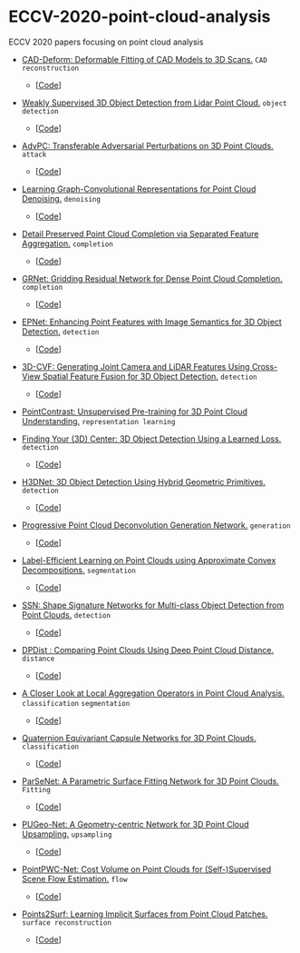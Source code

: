 # ECCV-2020-point-cloud-analysis
ECCV 2020 papers focusing on point cloud analysis

- [CAD-Deform: Deformable Fitting of CAD Models to 3D Scans.](https://arxiv.org/pdf/2007.11965.pdf)  ` CAD reconstruction ` 
  - [[Code](https://github.com/alexeybokhovkin/CAD-Deform)]

- [Weakly Supervised 3D Object Detection from Lidar Point Cloud.](https://arxiv.org/pdf/2007.11901.pdf)  ` object detection ` 
  - [[Code](https://github.com/hlesmqh/WS3D)]

- [AdvPC: Transferable Adversarial Perturbations on 3D Point Clouds.](https://arxiv.org/abs/1912.00461)  ` attack ` 
  - [[Code](https://github.com/ajhamdi/AdvPC)]

- [Learning Graph-Convolutional Representations for Point Cloud Denoising.](https://arxiv.org/abs/2007.02578)  ` denoising ` 
  - [[Code](https://github.com/diegovalsesia/GPDNet)]

- [Detail Preserved Point Cloud Completion via Separated Feature Aggregation.](https://arxiv.org/pdf/2007.02374.pdf)  ` completion ` 
  - [[Code](https://github.com/XLechter/Detail-Preserved-Point-Cloud-Completion-via-SFA)]

- [GRNet: Gridding Residual Network for Dense Point Cloud Completion.](https://arxiv.org/abs/2006.03761)  ` completion ` 
  - [[Code](https://github.com/hzxie/GRNet)]

- [EPNet: Enhancing Point Features with Image Semantics for 3D Object Detection.]()  ` detection ` 
  - [[Code](https://github.com/happinesslz/EPNet)]

- [3D-CVF: Generating Joint Camera and LiDAR Features Using Cross-View Spatial Feature Fusion for 3D Object Detection.](https://arxiv.org/pdf/2004.12636.pdf)  ` detection ` 
  - [[Code](https://github.com/rasd3/3D-CVF)]

- [PointContrast: Unsupervised Pre-training for 3D Point Cloud Understanding.](https://arxiv.org/pdf/2007.10985.pdf)  ` representation learning `  

- [Finding Your (3D) Center: 3D Object Detection Using a Learned Loss.](https://arxiv.org/abs/2004.02693)  ` detection ` 
  - [[Code](https://github.com/dgriffiths3/finding-your-center)]

- [H3DNet: 3D Object Detection Using Hybrid Geometric Primitives.](https://arxiv.org/pdf/2006.05682.pdf)  ` detection ` 
  - [[Code](https://github.com/zaiweizhang/H3DNet)]

- [Progressive Point Cloud Deconvolution Generation Network.](https://arxiv.org/pdf/2007.05361.pdf)  ` generation ` 
  - [[Code](https://github.com/fpthink/PDGN)]

- [Label-Efficient Learning on Point Clouds using Approximate Convex Decompositions.](https://arxiv.org/abs/2003.13834.pdf)  ` segmentation ` 
  - [[Code](https://github.com/matheusgadelha/PointCloudLearningACD)]

- [SSN: Shape Signature Networks for Multi-class Object Detection from Point Clouds.](https://arxiv.org/abs/2004.02774)  ` detection ` 
  - [[Code](https://github.com/xinge008/SSN)]

- [DPDist : Comparing Point Clouds Using Deep Point Cloud Distance.](https://arxiv.org/abs/2004.11784.pdf)  ` distance ` 
  - [[Code](https://github.com/dahliau/DPDist)]

- [A Closer Look at Local Aggregation Operators in Point Cloud Analysis.](https://arxiv.org/abs/2007.01294)  ` classification `  ` segmentation ` 
  - [[Code](https://github.com/zeliu98/CloserLook3D)]

- [Quaternion Equivariant Capsule Networks for 3D Point Clouds.](https://arxiv.org/pdf/1912.12098.pdf)  ` classification ` 
  - [[Code](https://github.com/tolgabirdal/qenetworks)]

- [ParSeNet: A Parametric Surface Fitting Network for 3D Point Clouds.](https://arxiv.org/abs/2003.12181.pdf)  ` Fitting `  
  - [[Code](https://github.com/Hippogriff/parsenet-codebase)]

- [PUGeo-Net: A Geometry-centric Network for 3D Point Cloud Upsampling.](https://arxiv.org/pdf/2002.10277.pdf)  ` upsampling `  
  - [[Code](https://github.com/ninaqy/PUGeo)]

- [PointPWC-Net: Cost Volume on Point Clouds for (Self-)Supervised Scene Flow Estimation.](https://arxiv.org/abs/1911.12408)  ` flow `  
  - [[Code](https://github.com/DylanWusee/PointPWC)]

- [Points2Surf: Learning Implicit Surfaces from Point Cloud Patches.](https://arxiv.org/pdf/2007.10453.pdf)  ` surface reconstruction `  
  - [[Code](https://github.com/ErlerPhilipp/points2surf)]
